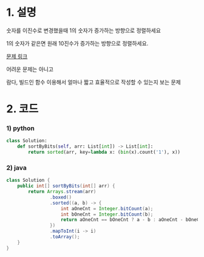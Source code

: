 # 1. 설명
숫자를 이진수로 변경했을때 1의 숫자가 증가하는 방향으로 정렬하세요

1의 숫자가 같은면 원래 10진수가 증가하는 방향으로 정렬하세요.


[문제 링크](https://leetcode.com/problems/sort-integers-by-the-number-of-1-bits/)

어려운 문제는 아니고 

람다, 빌드인 함수 이용해서 얼마나 짧고 효율적으로 작성할 수 있는지 보는 문제

# 2. 코드
### 1) python
```python
class Solution:
    def sortByBits(self, arr: List[int]) -> List[int]:
        return sorted(arr, key=lambda x: (bin(x).count('1'), x))
```

### 2) java
```java
class Solution {
    public int[] sortByBits(int[] arr) {
        return Arrays.stream(arr)
                .boxed()
                .sorted((a, b) -> {
                    int aOneCnt = Integer.bitCount(a);
                    int bOneCnt = Integer.bitCount(b);
                    return aOneCnt == bOneCnt ? a - b : aOneCnt - bOneCnt;
                })
                .mapToInt(i -> i)
                .toArray();
    }
}
```